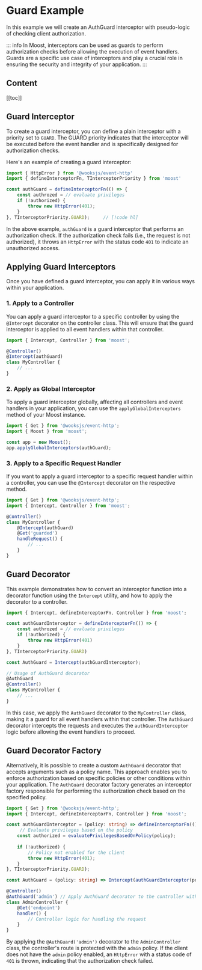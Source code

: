 # Guard Example

In this example we will create an AuthGuard interceptor with pseudo-logic of checking client authorization.

::: info
In Moost, interceptors can be used as guards to perform authorization
checks before allowing the execution of event handlers.
Guards are a specific use case of interceptors and play a crucial role in ensuring the security and integrity of your application.
:::

## Content

[[toc]]

## Guard Interceptor
To create a guard interceptor, you can define a plain interceptor with a priority set to `GUARD`.
The GUARD priority indicates that the interceptor will be executed before the event handler and is specifically designed for authorization checks.

Here's an example of creating a guard interceptor:
```ts
import { HttpError } from '@wooksjs/event-http'
import { defineInterceptorFn, TInterceptorPriority } from 'moost'

const authGuard = defineInterceptorFn(() => {
    const authrozed = // evaluate privileges
    if (!authorized) {
        throw new HttpError(401);
    }
}, TInterceptorPriority.GUARD);     // [!code hl]
```
In the above example, `authGuard` is a guard interceptor that performs an authorization check.
If the authorization check fails (i.e., the request is not authorized),
it throws an `HttpError` with the status code `401` to indicate an unauthorized access.

## Applying Guard Interceptors
Once you have defined a guard interceptor, you can apply it in various ways within your application.

### 1. Apply to a Controller
You can apply a guard interceptor to a specific controller by using the `@Intercept` decorator on the controller class.
This will ensure that the guard interceptor is applied to all event handlers within that controller.

```ts
import { Intercept, Controller } from 'moost';

@Controller()
@Intercept(authGuard)
class MyController {
    // ...
}
```

### 2. Apply as Global Interceptor
To apply a guard interceptor globally, affecting all controllers and event handlers in your application,
you can use the `applyGlobalInterceptors` method of your Moost instance.
```ts
import { Get } from '@wooksjs/event-http';
import { Moost } from 'moost';

const app = new Moost();
app.applyGlobalInterceptors(authGuard);
```

### 3. Apply to a Specific Request Handler
If you want to apply a guard interceptor to a specific request handler within a controller, you can use the `@Intercept` decorator on the respective method.

```ts
import { Get } from '@wooksjs/event-http';
import { Intercept, Controller } from 'moost';

@Controller()
class MyController {
    @Intercept(authGuard)
    @Get('guarded')
    handleRequest() {
        // ...
    }
}
```

## Guard Decorator
This example demonstrates how to convert an interceptor function into a decorator function using the `Intercept` utility, and how to apply the decorator to a controller.

```ts
import { Intercept, defineInterceptorFn, Controller } from 'moost';

const authGuardInterceptor = defineInterceptorFn(() => {
    const authrozed = // evaluate privileges
    if (!authorized) {
        throw new HttpError(401)
    }
}, TInterceptorPriority.GUARD)

const AuthGuard = Intercept(authGuardInterceptor);

// Usage of AuthGuard decorator
@AuthGuard
@Controller()
class MyController {
    // ...
}
```
In this case, we apply the `AuthGuard` decorator to the `MyController` class, making it a guard for all event handlers within that controller.
The `AuthGuard` decorator intercepts the requests and executes the `authGuardInterceptor` logic before allowing the event handlers to proceed.

## Guard Decorator Factory

Alternatively, it is possible to create a custom `AuthGuard` decorator that accepts arguments such as a policy name.
This approach enables you to enforce authorization based on specific policies or other conditions within your application.
The `AuthGuard` decorator factory generates an interceptor factory responsible for performing the authorization check based on the specified policy.

```ts
import { Get } from '@wooksjs/event-http';
import { Intercept, defineInterceptorFn, Controller } from 'moost';

const authGuardInterceptor = (policy: string) => defineInterceptorFn(() => {
     // Evaluate privileges based on the policy
    const authorized = evaluatePrivilegesBasedOnPolicy(policy);
    
    if (!authorized) {
        // Policy not enabled for the client
        throw new HttpError(401);
    }
}, TInterceptorPriority.GUARD);

const AuthGuard = (policy: string) => Intercept(authGuardInterceptor(policy));

@Controller()
@AuthGuard('admin') // Apply AuthGuard decorator to the controller with 'admin' policy
class AdminController {
    @Get('endpoint')
    handler() {
        // Controller logic for handling the request
    }
}
```

By applying the `@AuthGuard('admin')` decorator to the `AdminController` class,
the controller's route is protected with the `admin` policy.
If the client does not have the `admin` policy enabled, an `HttpError` with a status code of `401` is thrown, indicating that the authorization check failed.

